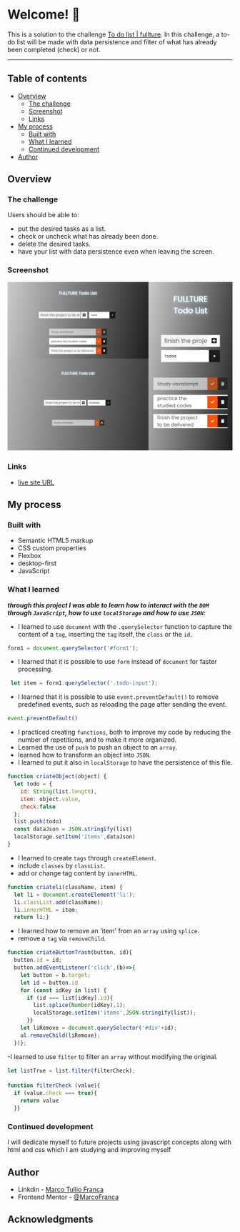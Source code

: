 # Welcome! 👋

This is a solution to the challenge [To do list | fullture](https://www.fullture.com/dev-full-stack-dev-full-stack/?utm_source=google&utm_medium=cpc&utm_campaign=dev&gclid=CjwKCAjwvNaYBhA3EiwACgndgvyjMIhmAzOy5iSQ-9vvRYefDzw26wVQstnM6N17Aa6d8-R4wBPjGhoCupoQAvD_BwE).
In this challenge, a to-do list will be made with data persistence and filter of what has already been completed (check) or not.

---
## Table of contents

- [Overview](#overview)
    - [The challenge](#the-challenge)
    - [Screenshot](#screenshot)
    - [Links](#links)
- [My process](#my-process)
    - [Built with](#built-with)
    - [What I learned](#what-i-learned)
    - [Continued development](#continued-development)
- [Author](#author)

## Overview

### The challenge

Users should be able to:

- put the desired tasks as a list.
- check or uncheck what has already been done.
- delete the desired tasks.
- have your list with data persistence even when leaving the screen.

### Screenshot

![gif of template](assets/readme/scream.jpg)

### Links

- [live site URL](https://marcofranca.github.io/todo-list-challenge/)

## My process

### Built with

- Semantic HTML5 markup
- CSS custom properties
- Flexbox
- desktop-first
- JavaScript



### What I learned

_**through this project I was able to learn how to interact with the `DOM` through `JavaScript`, how to use `localStorage` 
and how to use `JSON`:**_

- I learned to use `document` with the `.querySelector` function to capture the content of a `tag`,
inserting the `tag` itself, the `class` or the `id`.

```javascript
form1 = document.querySelector('#form1');
```

- I learned that it is possible to use `form` instead of `document` for faster processing.

```javascript
 let item = form1.querySelector('.todo-input');
```

- I learned that it is possible to use `event.preventDefault()` to remove predefined events,
such as reloading the page after sending the event.

```javascript
event.preventDefault()
```

- I practiced creating `functions`, both to improve my code by reducing the number of repetitions, and to make it more organized.
- Learned the use of `push` to push an object to an `array`.
- learned how to transform an object into `JSON`.
- I learned to put it also in `localStorage` to have the persistence of this file.

```javascript
function criateObject(object) {
  let todo = {
    id: String(list.length),
    item: object.value,
    check:false
  };
  list.push(todo)
  const dataJson = JSON.stringify(list)
  localStorage.setItem('items',dataJson)
}
```

- I learned to create `tags` through `createElement`.
- include `classes` by `classList`.
- add or change tag content by `innerHTML`.

```javascript
function criateli(className, item) {
  let li = document.createElement('li');
  li.classList.add(className);
  li.innerHTML = item;
  return li;}
```

- I learned how to remove an 'item' from an `array` using `splice`.
- remove a `tag` via `removeChild`.

```javascript
function criateButtonTrash(button, id){
  button.id = id;
  button.addEventListener('click',(b)=>{
    let button = b.target;
    let id = button.id
    for (const idKey in list) {
      if (id === list[idKey].id){
        list.splice(Number(idKey),1);
        localStorage.setItem('items',JSON.stringify(list));
      }}
    let liRemove = document.querySelector('#div'+id);
    ul.removeChild(liRemove);
  })};
  ```
-I learned to use `filter` to filter an `array` without modifying the original.

```javascript
let listTrue = list.filter(filterCheck);

function filterCheck (value){
  if (value.check === true){
    return value
  }}
  ```

### Continued development
I will dedicate myself to future projects using javascript concepts along with html and css which I am studying and
improving myself

## Author

- Linkdin - [Marco Tullio Franca](https://www.linkedin.com/in/marco-franca/)
- Frontend Mentor - [@MarcoFranca](https://www.frontendmentor.io/profile/MarcoFranca)

## Acknowledgments

